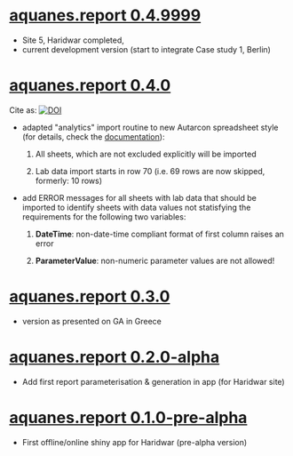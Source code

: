 # [aquanes.report 0.4.9999](https://github.com/KWB-R/aquanes.report)

* Site 5, Haridwar completed, 
* current development version (start to integrate Case study 1, Berlin)


# [aquanes.report 0.4.0](https://github.com/KWB-R/aquanes.report/releases/tag/v.0.4.0)

Cite as: [![DOI](https://zenodo.org/badge/83431353.svg)](https://zenodo.org/badge/latestdoi/83431353)


* adapted "analytics" import routine to new Autarcon spreadsheet style (for details, 
  check the [documentation](https://kwb-r.github.io/aquanes.report/reference/import_data_haridwar.html)):


    1. All sheets, which are not excluded explicitly will be imported
  
    2. Lab data import starts in row 70 (i.e. 69 rows are now skipped, formerly: 10 rows) 
  

* add ERROR messages for all sheets with lab data that should be imported to 
  identify sheets with data values not statisfying the requirements for the 
  following two variables:
  
  
    1. **DateTime**: non-date-time compliant format of first column raises an error 
  
    2. **ParameterValue**: non-numeric parameter values are not allowed!
	

# [aquanes.report 0.3.0](https://github.com/KWB-R/aquanes.report/releases/tag/v.0.3.0)

* version as presented on GA in Greece

# [aquanes.report 0.2.0-alpha](https://github.com/KWB-R/aquanes.report/releases/tag/v.0.2.0-alpha)

* Add first report parameterisation & generation in app (for Haridwar site)

# [aquanes.report 0.1.0-pre-alpha](https://github.com/KWB-R/aquanes.report/releases/tag/v.0.1.0-pre-alpha)

* First offline/online shiny app for Haridwar (pre-alpha version)
